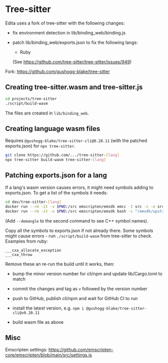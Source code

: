 Tree-sitter
===

Edita uses a fork of tree-sitter with the following changes:

- fix environment detection in lib/binding_web/binding.js

- patch lib/binding_web/exports.json to fix the following langs:

	- Ruby
	
	(See https://github.com/tree-sitter/tree-sitter/issues/949)

Fork: https://github.com/gushogg-blake/tree-sitter

## Creating tree-sitter.wasm and tree-sitter.js

```bash
cd projects/tree-sitter
./script/build-wasm
```

The files are created in `lib/binding_web`.

## Creating language wasm files

Requires `@gushogg-blake/tree-sitter-cli@0.20.11` (with the patched exports.json) for `npx tree-sitter`.

```bash
git clone https://github.com/.../tree-sitter-[lang]
npx tree-sitter build-wasm tree-sitter-[lang]
```

## Patching exports.json for a lang

If a lang's wasm version causes errors, it might need symbols adding to exports.json. To get a list of the symbols it needs:

```bash
cd dev/tree-sitter-[lang]
docker run --rm -it -v $PWD:/src emscripten/emsdk emcc -I src -c -o src/scanner.wasm.o src/scanner.cc
docker run --rm -it -v $PWD:/src emscripten/emsdk bash -c "/emsdk/upstream/bin/llvm-objdump -t src/scanner.wasm.o" | grep '*UND*'
```

(Add `--demangle` to the second command to see C++ symbol names).

Copy all the symbols to exports.json if not already there. Some symbols might cause errors - run `./script/build-wasm` from tree-sitter to check. Examples from ruby:

```
___cxa_allocate_exception
___cxa_throw
```

Remove these an re-run the build until it works, then:

- bump the minor version number for cli/npm and update lib/Cargo.toml to match

- commit the changes and tag as `v` followed by the version number

- push to GitHub, publish cli/npm and wait for GitHub CI to run

- install the latest version, e.g. `npm i @gushogg-blake/tree-sitter-cli@v0.20.11`

- build wasm file as above

## Misc

Emscripten settings: https://github.com/emscripten-core/emscripten/blob/main/src/settings.js
